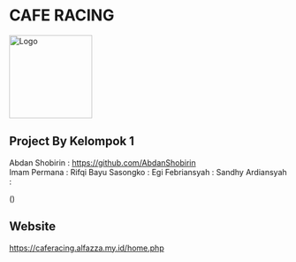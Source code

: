 # CAFE RACING
  <img src="https://i.pinimg.com/736x/a3/dd/21/a3dd212965b4d0a0d9abc1004b524c69.jpg" alt="Logo" width="150px" height="150px"><br>
## Project By Kelompok 1
Abdan Shobirin : https://github.com/AbdanShobirin<br>
Imam Permana :
Rifqi Bayu Sasongko :
Egi Febriansyah :
Sandhy Ardiansyah :

()<br>

## Website
https://caferacing.alfazza.my.id/home.php
